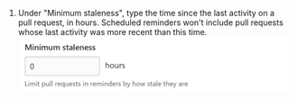 1. Under "Minimum staleness", type the time since the last activity on a pull request, in hours. Scheduled reminders won't include pull requests whose last activity was more recent than this time. ![Minimum staleness field](/assets/images/help/settings/scheduled-reminders-min-staleness-field.png)
